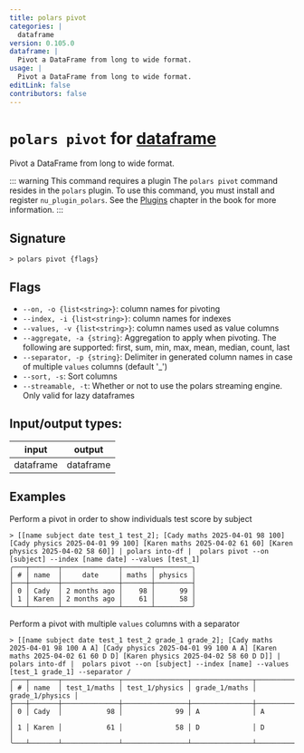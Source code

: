 ```yaml
---
title: polars pivot
categories: |
  dataframe
version: 0.105.0
dataframe: |
  Pivot a DataFrame from long to wide format.
usage: |
  Pivot a DataFrame from long to wide format.
editLink: false
contributors: false
---
```

<!-- This file is automatically generated. Please edit the command in https://github.com/nushell/nushell instead. -->

# `polars pivot` for [dataframe](/commands/categories/dataframe.md)

<div class='command-title'>Pivot a DataFrame from long to wide format.</div>

::: warning This command requires a plugin
The `polars pivot` command resides in the `polars` plugin.
To use this command, you must install and register `nu_plugin_polars`.
See the [Plugins](/book/plugins.html) chapter in the book for more information.
:::


## Signature

```> polars pivot {flags} ```

## Flags

 -  `--on, -o {list<string>}`: column names for pivoting
 -  `--index, -i {list<string>}`: column names for indexes
 -  `--values, -v {list<string>}`: column names used as value columns
 -  `--aggregate, -a {string}`: Aggregation to apply when pivoting. The following are supported: first, sum, min, max, mean, median, count, last
 -  `--separator, -p {string}`: Delimiter in generated column names in case of multiple `values` columns (default '_')
 -  `--sort, -s`: Sort columns
 -  `--streamable, -t`: Whether or not to use the polars streaming engine. Only valid for lazy dataframes


## Input/output types:

| input     | output    |
| --------- | --------- |
| dataframe | dataframe |
## Examples

Perform a pivot in order to show individuals test score by subject
```nu
> [[name subject date test_1 test_2]; [Cady maths 2025-04-01 98 100] [Cady physics 2025-04-01 99 100] [Karen maths 2025-04-02 61 60] [Karen physics 2025-04-02 58 60]] | polars into-df |  polars pivot --on [subject] --index [name date] --values [test_1]
╭───┬───────┬──────────────┬───────┬─────────╮
│ # │ name  │     date     │ maths │ physics │
├───┼───────┼──────────────┼───────┼─────────┤
│ 0 │ Cady  │ 2 months ago │    98 │      99 │
│ 1 │ Karen │ 2 months ago │    61 │      58 │
╰───┴───────┴──────────────┴───────┴─────────╯

```

Perform a pivot with multiple `values` columns with a separator
```nu
> [[name subject date test_1 test_2 grade_1 grade_2]; [Cady maths 2025-04-01 98 100 A A] [Cady physics 2025-04-01 99 100 A A] [Karen maths 2025-04-02 61 60 D D] [Karen physics 2025-04-02 58 60 D D]] | polars into-df |  polars pivot --on [subject] --index [name] --values [test_1 grade_1] --separator /
╭───┬───────┬──────────────┬────────────────┬───────────────┬─────────────────╮
│ # │ name  │ test_1/maths │ test_1/physics │ grade_1/maths │ grade_1/physics │
├───┼───────┼──────────────┼────────────────┼───────────────┼─────────────────┤
│ 0 │ Cady  │           98 │             99 │ A             │ A               │
│ 1 │ Karen │           61 │             58 │ D             │ D               │
╰───┴───────┴──────────────┴────────────────┴───────────────┴─────────────────╯

```
